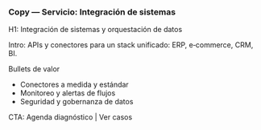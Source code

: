 ### Copy — Servicio: Integración de sistemas

H1: Integración de sistemas y orquestación de datos

Intro: APIs y conectores para un stack unificado: ERP, e‑commerce, CRM, BI.

Bullets de valor

- Conectores a medida y estándar
- Monitoreo y alertas de flujos
- Seguridad y gobernanza de datos

CTA: Agenda diagnóstico | Ver casos

